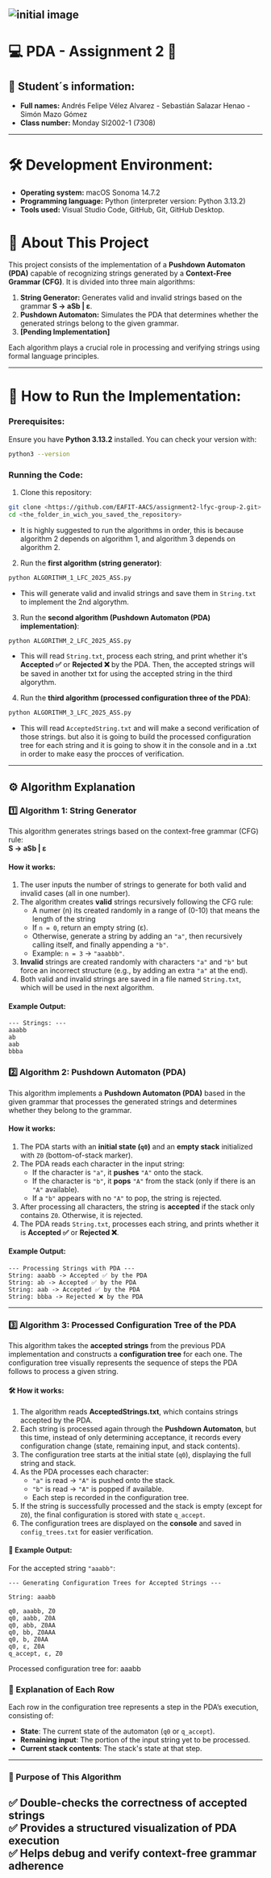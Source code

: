 ![initial image](images/image.webp)
-----------------------------
# 💻 PDA - Assignment 2 👾
## 📌 Student´s information:
- **Full names:** Andrés Felipe Vélez Alvarez - Sebastián Salazar Henao - Simón Mazo Gómez
- **Class number:** Monday SI2002-1 (7308)
------------------------------
# 🛠️ Development Environment:
- **Operating system:** macOS Sonoma 14.7.2
- **Programming language:** Python (interpreter version: Python 3.13.2)
- **Tools used:** Visual Studio Code, GitHub, Git, GitHub Desktop.

# 📖 About This Project

This project consists of the implementation of a **Pushdown Automaton (PDA)** capable of recognizing strings generated by a **Context-Free Grammar (CFG)**. It is divided into three main algorithms:

1. **String Generator:** Generates valid and invalid strings based on the grammar **S → aSb | ε**.
2. **Pushdown Automaton:** Simulates the PDA that determines whether the generated strings belong to the given grammar.
3. **[Pending Implementation]**

Each algorithm plays a crucial role in processing and verifying strings using formal language principles.

------------------------------
# 🚀 How to Run the Implementation:
### Prerequisites:
Ensure you have **Python 3.13.2** installed. You can check your version with:
```sh
python3 --version
```

### Running the Code:
1. Clone this repository:
```sh
git clone <https://github.com/EAFIT-AACS/assignment2-lfyc-group-2.git>
cd <the_folder_in_wich_you_saved_the_repository>
```

- It is highly suggested to run the algorithms in order, this is because algorithm 2 depends on algorithm 1, and algorithm 3 depends on algorithm 2.

2. Run the **first algorithm (string generator)**:
```sh
python ALGORITHM_1_LFC_2025_ASS.py
```
   - This will generate valid and invalid strings and save them in `String.txt` to implement the 2nd algorythm.

3. Run the **second algorithm (Pushdown Automaton (PDA) implementation)**:
```sh
python ALGORITHM_2_LFC_2025_ASS.py
```
   - This will read `String.txt`, process each string, and print whether it's **Accepted ✅** or **Rejected ❌** by the PDA. Then, the accepted strings will be saved in another txt for using the accepted string in the third algorythm.

4. Run the **third algorithm (processed configuration three of the PDA)**:
```sh
python ALGORITHM_3_LFC_2025_ASS.py
```
   - This will read `AcceptedString.txt` and will make a second verification of those strings. but also it is going to build the processed configuration tree for each string and it is going to show it in the console and in a .txt in order to make easy the procces of verification.
---
## ⚙️ Algorithm Explanation  

### 1️⃣ **Algorithm 1: String Generator**  
This algorithm generates strings based on the context-free grammar (CFG) rule:  
**S → aSb | ε**  

#### How it works:  
1. The user inputs the number of strings to generate for both valid and invalid cases (all in one number).  
2. The algorithm creates **valid** strings recursively following the CFG rule:  
   - A numer (n) its created randomly in a range of (0-10) that means the length of the string
   - If `n = 0`, return an empty string (ε).  
   - Otherwise, generate a string by adding an `"a"`, then recursively calling itself, and finally appending a `"b"`.  
   - Example: `n = 3` → `"aaabbb"`.  
3. **Invalid** strings are created randomly with characters `"a"` and `"b"` but force an incorrect structure (e.g., by adding an extra `"a"` at the end).  
4. Both valid and invalid strings are saved in a file named `String.txt`, which will be used in the next algorithm.  

#### Example Output:  
```plaintext
--- Strings: ---
aaabb
ab
aab
bbba
```  

### 2️⃣ **Algorithm 2: Pushdown Automaton (PDA)**  
This algorithm implements a **Pushdown Automaton (PDA)** based in the given grammar that processes the generated strings and determines whether they belong to the grammar.  

#### How it works:  
1. The PDA starts with an **initial state (`q0`)** and an **empty stack** initialized with `Z0` (bottom-of-stack marker).  
2. The PDA reads each character in the input string:  
   - If the character is `"a"`, it **pushes** `"A"` onto the stack.  
   - If the character is `"b"`, it **pops** `"A"` from the stack (only if there is an `"A"` available).  
   - If a `"b"` appears with no `"A"` to pop, the string is rejected.  
3. After processing all characters, the string is **accepted** if the stack only contains `Z0`. Otherwise, it is rejected.  
4. The PDA reads `String.txt`, processes each string, and prints whether it is **Accepted ✅** or **Rejected ❌**.  

#### Example Output:  
```plaintext
--- Processing Strings with PDA ---
String: aaabb -> Accepted ✅ by the PDA
String: ab -> Accepted ✅ by the PDA
String: aab -> Accepted ✅ by the PDA
String: bbba -> Rejected ❌ by the PDA
```  

---

### 3️⃣ **Algorithm 3: Processed Configuration Tree of the PDA**  
This algorithm takes the **accepted strings** from the previous PDA implementation and constructs a **configuration tree** for each one. The configuration tree visually represents the sequence of steps the PDA follows to process a given string.  

#### 🛠️ How it works:  
1. The algorithm reads **AcceptedStrings.txt**, which contains strings accepted by the PDA.  
2. Each string is processed again through the **Pushdown Automaton**, but this time, instead of only determining acceptance, it records every configuration change (state, remaining input, and stack contents).  
3. The configuration tree starts at the initial state (`q0`), displaying the full string and stack.  
4. As the PDA processes each character:  
   - `"a"` is read → `"A"` is pushed onto the stack.  
   - `"b"` is read → `"A"` is popped if available.  
   - Each step is recorded in the configuration tree.  
5. If the string is successfully processed and the stack is empty (except for `Z0`), the final configuration is stored with state `q_accept`.  
6. The configuration trees are displayed on the **console** and saved in `config_trees.txt` for easier verification.  

#### 📌 Example Output:  
For the accepted string `"aaabb"`:  

```plaintext
--- Generating Configuration Trees for Accepted Strings ---

String: aaabb

q0, aaabb, Z0  
q0, aabb, Z0A  
q0, abb, Z0AA  
q0, bb, Z0AAA  
q0, b, Z0AA  
q0, ε, Z0A  
q_accept, ε, Z0  
```

Processed configuration tree for: aaabb

### 📝 Explanation of Each Row  

Each row in the configuration tree represents a step in the PDA’s execution, consisting of:  

- **State**: The current state of the automaton (`q0` or `q_accept`).  
- **Remaining input**: The portion of the input string yet to be processed.  
- **Current stack contents**: The stack's state at that step.  

---

### 🎯 Purpose of This Algorithm  

✅ **Double-checks the correctness of accepted strings**  
✅ **Provides a structured visualization of PDA execution**  
✅ **Helps debug and verify context-free grammar adherence**  
---
